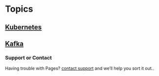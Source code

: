 
# Topics

## [Kubernetes](./kubernetes/index)

## [Kafka](./kafka/index)

### Support or Contact

Having trouble with Pages? [contact support](https://github.com/sanppatil) and we’ll help you sort it out..
